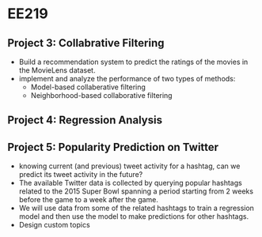 # EE219

## Project 3: Collabrative Filtering
- Build a recommendation system to predict the ratings of the movies in the MovieLens dataset.
- implement and analyze the performance of two types of methods:
  - Model-based collaberative filtering
  - Neighborhood-based collaborative filtering

## Project 4: Regression Analysis


## Project 5: Popularity Prediction on Twitter
- knowing current (and previous) tweet activity for a hashtag, can we predict its tweet activity in the future?
- The available Twitter data is collected by querying popular hashtags related to the 2015 Super Bowl spanning a period starting from 2 weeks before the game to a week after the game.
- We will use data from some of the related hashtags to train a regression model and then use the model to make predictions for other hashtags.
- Design custom topics
